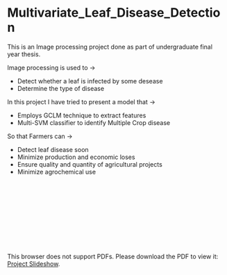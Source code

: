 # Multivariate_Leaf_Disease_Detection

This is an Image processing project done as part of undergraduate final year thesis.

Image processing is used to ->
* Detect whether a leaf is infected by some desease
* Determine the type of disease

In this project I have tried to present a model that ->
* Employs GCLM technique to extract features
* Multi-SVM classifier to identify Multiple Crop disease

So that Farmers can ->
* Detect leaf disease soon
* Minimize production and economic loses
* Ensure  quality and quantity of agricultural projects
* Minimize agrochemical use

<object data="https://github.com/taslima63/Multivariate_Leaf_Disease_Detection/blob/master/Thesis-report-slide.pdf" type="application/pdf" width="700px" height="700px">
    <embed src="https://github.com/taslima63/Multivariate_Leaf_Disease_Detection/blob/master/Thesis-report-slide.pdf">
        <p>This browser does not support PDFs. Please download the PDF to view it: <a href="https://github.com/taslima63/Multivariate_Leaf_Disease_Detection/blob/master/Thesis-report-slide.pdf">Project Slideshow</a>.</p>
    </embed>
</object>

